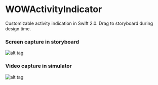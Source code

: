 # WOWActivityIndicator
Customizable activity indication in Swift 2.0. Drag to storyboard during design time.

### Screen capture in storyboard 
![alt tag](https://raw.githubusercontent.com/zhouhao27/WOWActivityIndicator/master/screen.png)

### Video capture in simulator
![alt tag](https://raw.githubusercontent.com/zhouhao27/WOWActivityIndicator/master/capture.gif)
